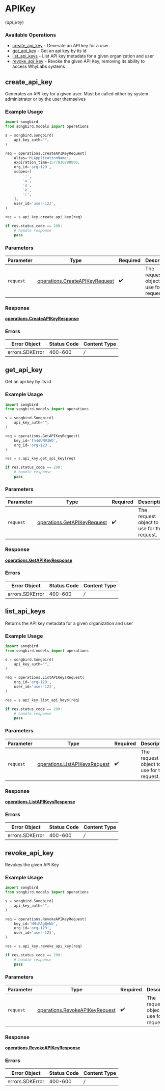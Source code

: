 # APIKey
(*api_key*)

### Available Operations

* [create_api_key](#create_api_key) - Generate an API key for a user.
* [get_api_key](#get_api_key) - Get an api key by its id
* [list_api_keys](#list_api_keys) - List API key metadata for a given organization and user
* [revoke_api_key](#revoke_api_key) - Revoke the given API Key, removing its ability to access WhyLabs systems

## create_api_key

Generates an API key for a given user. Must be called either by system administrator or by the user themselves

### Example Usage

```python
import songbird
from songbird.models import operations

s = songbird.Songbird(
    api_key_auth="",
)

req = operations.CreateAPIKeyRequest(
    alias='MLApplicationName',
    expiration_time=1577836800000,
    org_id='org-123',
    scopes=[
        ':',
        'u',
        's',
        'e',
        'r',
    ],
    user_id='user-123',
)

res = s.api_key.create_api_key(req)

if res.status_code == 200:
    # handle response
    pass
```

### Parameters

| Parameter                                                                        | Type                                                                             | Required                                                                         | Description                                                                      |
| -------------------------------------------------------------------------------- | -------------------------------------------------------------------------------- | -------------------------------------------------------------------------------- | -------------------------------------------------------------------------------- |
| `request`                                                                        | [operations.CreateAPIKeyRequest](../../models/operations/createapikeyrequest.md) | :heavy_check_mark:                                                               | The request object to use for the request.                                       |


### Response

**[operations.CreateAPIKeyResponse](../../models/operations/createapikeyresponse.md)**
### Errors

| Error Object    | Status Code     | Content Type    |
| --------------- | --------------- | --------------- |
| errors.SDKError | 400-600         | */*             |

## get_api_key

Get an api key by its id

### Example Usage

```python
import songbird
from songbird.models import operations

s = songbird.Songbird(
    api_key_auth="",
)

req = operations.GetAPIKeyRequest(
    key_id='fh4dUNV3WQ',
    org_id='org-123',
)

res = s.api_key.get_api_key(req)

if res.status_code == 200:
    # handle response
    pass
```

### Parameters

| Parameter                                                                  | Type                                                                       | Required                                                                   | Description                                                                |
| -------------------------------------------------------------------------- | -------------------------------------------------------------------------- | -------------------------------------------------------------------------- | -------------------------------------------------------------------------- |
| `request`                                                                  | [operations.GetAPIKeyRequest](../../models/operations/getapikeyrequest.md) | :heavy_check_mark:                                                         | The request object to use for the request.                                 |


### Response

**[operations.GetAPIKeyResponse](../../models/operations/getapikeyresponse.md)**
### Errors

| Error Object    | Status Code     | Content Type    |
| --------------- | --------------- | --------------- |
| errors.SDKError | 400-600         | */*             |

## list_api_keys

Returns the API key metadata for a given organization and user

### Example Usage

```python
import songbird
from songbird.models import operations

s = songbird.Songbird(
    api_key_auth="",
)

req = operations.ListAPIKeysRequest(
    org_id='org-123',
    user_id='user-123',
)

res = s.api_key.list_api_keys(req)

if res.status_code == 200:
    # handle response
    pass
```

### Parameters

| Parameter                                                                      | Type                                                                           | Required                                                                       | Description                                                                    |
| ------------------------------------------------------------------------------ | ------------------------------------------------------------------------------ | ------------------------------------------------------------------------------ | ------------------------------------------------------------------------------ |
| `request`                                                                      | [operations.ListAPIKeysRequest](../../models/operations/listapikeysrequest.md) | :heavy_check_mark:                                                             | The request object to use for the request.                                     |


### Response

**[operations.ListAPIKeysResponse](../../models/operations/listapikeysresponse.md)**
### Errors

| Error Object    | Status Code     | Content Type    |
| --------------- | --------------- | --------------- |
| errors.SDKError | 400-600         | */*             |

## revoke_api_key

Revokes the given API Key

### Example Usage

```python
import songbird
from songbird.models import operations

s = songbird.Songbird(
    api_key_auth="",
)

req = operations.RevokeAPIKeyRequest(
    key_id='HMiFAgQeNb',
    org_id='org-123',
    user_id='user-123',
)

res = s.api_key.revoke_api_key(req)

if res.status_code == 200:
    # handle response
    pass
```

### Parameters

| Parameter                                                                        | Type                                                                             | Required                                                                         | Description                                                                      |
| -------------------------------------------------------------------------------- | -------------------------------------------------------------------------------- | -------------------------------------------------------------------------------- | -------------------------------------------------------------------------------- |
| `request`                                                                        | [operations.RevokeAPIKeyRequest](../../models/operations/revokeapikeyrequest.md) | :heavy_check_mark:                                                               | The request object to use for the request.                                       |


### Response

**[operations.RevokeAPIKeyResponse](../../models/operations/revokeapikeyresponse.md)**
### Errors

| Error Object    | Status Code     | Content Type    |
| --------------- | --------------- | --------------- |
| errors.SDKError | 400-600         | */*             |
